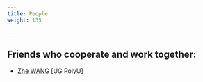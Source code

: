 ```yaml
---
title: People
weight: 135

---
```


## Friends who cooperate and work together:
- <a href="https://zhe-wang0018.github.io/"> Zhe WANG</a> [UG PolyU] 

